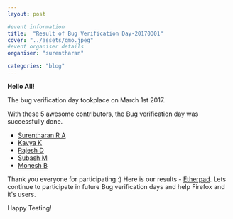 ```yaml
---
layout: post

#event information
title:  "Result of Bug Verification Day-20170301"
cover: "../assets/qmo.jpeg"
#event organiser details
organiser: "surentharan"

categories: "blog"
---
```


**Hello All!**

<p>The  bug verification day tookplace on March 1st 2017.</p>
<p>With these 5 awesome contributors, the Bug verification day was successfully done.</p>


- [Surentharan R A](https://twitter.com/surentharan7)
- [Kavya K](https://twitter.com/KavyaKmk97)
- [Rajesh D](https://twitter.com/rajeshhacker23)
- [Subash M](https://twitter.com/subahiphop4)
- [Monesh B](https://twitter.com/moneshb7)

Thank you everyone for participating :)
Here is our results - [Etherpad](https://public.etherpad-mozilla.org/p/MozillaIN_QA_Bug_Verification_day_20170301). Lets continue to participate in future Bug verification days and help Firefox and it's users.
<p>Happy Testing!</p>
